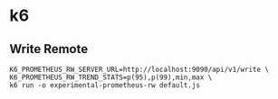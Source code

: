 # k6

## Write Remote
```shell
K6_PROMETHEUS_RW_SERVER_URL=http://localhost:9090/api/v1/write \
K6_PROMETHEUS_RW_TREND_STATS=p(95),p(99),min,max \
k6 run -o experimental-prometheus-rw default.js
```